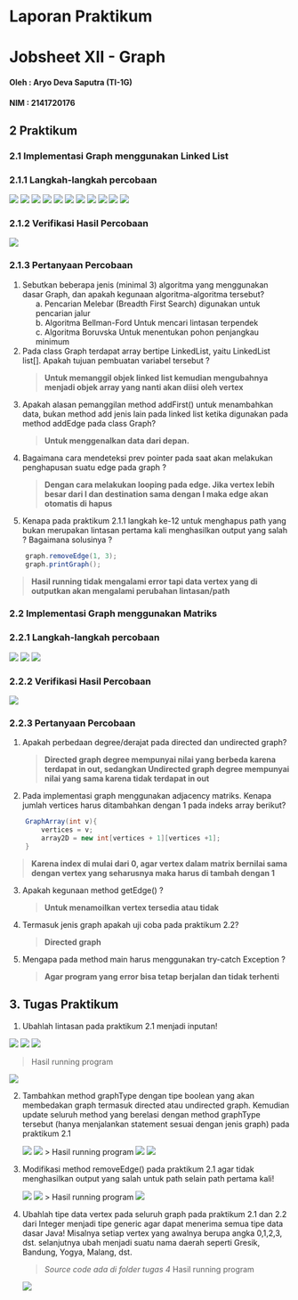 # **Laporan Praktikum**
# Jobsheet XII - Graph 
#### Oleh : Aryo Deva Saputra (TI-1G)
#### NIM : 2141720176

## 2 Praktikum 
### 2.1 Implementasi Graph menggunakan Linked List
### 2.1.1 Langkah-langkah percobaan
<img src="img/../../img/1.jpg">
<img src="img/../../img/2.jpg">
<img src="img/../../img/3.jpg">
<img src="img/../../img/4.jpg">
<img src="img/../../img/5.jpg">
<img src="img/../../img/6.jpg">
<img src="img/../../img/7.jpg">
<img src="img/../../img/8.jpg">
<img src="img/../../img/9.jpg">
<img src="img/../../img/10.jpg">
<img src="img/../../img/11.jpg">

### 2.1.2 Verifikasi Hasil Percobaan
<img src="img/../../img/12.jpg">

### 2.1.3 Pertanyaan Percobaan
1. Sebutkan beberapa jenis (minimal 3) algoritma yang menggunakan dasar Graph, dan apakah kegunaan algoritma-algoritma tersebut?
   <ul>a. Pencarian Melebar (Breadth First Search) digunakan untuk pencarian jalur</ul>
   <ul>b. Algoritma Bellman-Ford Untuk mencari lintasan terpendek </ul>
   <ul>c. Algoritma Boruvska Untuk menentukan pohon penjangkau minimum</ul>
2. Pada class Graph terdapat array bertipe LinkedList, yaitu LinkedList list[]. Apakah tujuan pembuatan variabel tersebut ?
   > **Untuk memanggil objek linked list kemudian mengubahnya menjadi objek array yang nanti akan diisi oleh vertex**
3. Apakah alasan pemanggilan method addFirst() untuk menambahkan data, bukan method add jenis lain pada linked list ketika digunakan pada method addEdge pada class Graph?
   > **Untuk menggenalkan data dari depan.**
4. Bagaimana cara mendeteksi prev pointer pada saat akan melakukan penghapusan suatu edge pada graph ?
   > **Dengan cara melakukan looping pada edge. Jika vertex lebih besar dari I dan destination sama dengan I maka edge akan otomatis di hapus**
5. Kenapa pada praktikum 2.1.1 langkah ke-12 untuk menghapus path yang bukan merupakan lintasan pertama kali menghasilkan output yang salah ? Bagaimana solusinya ?
```java
    graph.removeEdge(1, 3);
    graph.printGraph();
```
> **Hasil running tidak mengalami error tapi data vertex yang di outputkan akan mengalami perubahan lintasan/path**

### 2.2 Implementasi Graph menggunakan Matriks
### 2.2.1 Langkah-langkah percobaan
<img src="img/../../img/13.jpg">
<img src="img/../../img/14.jpg">
<img src="img/../../img/15.jpg">

### 2.2.2 Verifikasi Hasil Percobaan
<img src="img/../../img/16.jpg">

### 2.2.3 Pertanyaan Percobaan
1. Apakah perbedaan degree/derajat pada directed dan undirected graph?
   > **Directed graph degree mempunyai nilai yang berbeda karena terdapat in out, sedangkan Undirected graph degree mempunyai nilai yang sama karena tidak terdapat in out**
2. Pada implementasi graph menggunakan adjacency matriks. Kenapa jumlah vertices harus ditambahkan dengan 1 pada indeks array berikut?
```java
    GraphArray(int v){
        vertices = v;
        array2D = new int[vertices + 1][vertices +1];
    }
```
> **Karena index di mulai dari 0, agar vertex dalam matrix bernilai sama dengan vertex yang seharusnya maka harus di tambah dengan 1**
3. Apakah kegunaan method getEdge() ?
   > **Untuk menamoilkan vertex tersedia atau tidak**
4. Termasuk jenis graph apakah uji coba pada praktikum 2.2?
   > **Directed graph**
5. Mengapa pada method main harus menggunakan try-catch Exception ?
   > **Agar program yang error bisa tetap berjalan dan tidak terhenti**

## 3. Tugas Praktikum
1.  Ubahlah lintasan pada praktikum 2.1 menjadi inputan!
<img src="img/../../img/17.jpg">
<img src="img/../../img/19.jpg">
<img src="img/../../img/18.jpg">

> Hasil running program
<img src="img/../../img/20.jpg">

2. Tambahkan method graphType dengan tipe boolean yang akan membedakan graph termasuk directed atau undirected graph. Kemudian update seluruh method yang berelasi dengan method graphType tersebut (hanya menjalankan statement sesuai dengan jenis graph) pada praktikum 2.1
   > 
   <img src="img/../../img/23.jpg">
   <img src="img/../../img/24.jpg">
   > Hasil running program
   <img src="img/../../img/21.jpg">
   <img src="img/../../img/22.jpg">
   
   
3. Modifikasi method removeEdge() pada praktikum 2.1 agar tidak menghasilkan output yang salah untuk path selain path pertama kali!
   > 
   <img src="img/../../img/25.jpg">
   <img src="img/../../img/26.jpg">
   > Hasil running program
   <img src="img/../../img/27.jpg">

4. Ubahlah tipe data vertex pada seluruh graph pada praktikum 2.1 dan 2.2 dari Integer menjadi tipe generic agar dapat menerima semua tipe data dasar Java! Misalnya setiap vertex yang awalnya berupa angka 0,1,2,3, dst. selanjutnya ubah menjadi suatu nama daerah seperti Gresik, Bandung, Yogya, Malang, dst.
   > *Source code ada di folder tugas 4*
   > Hasil running program 
   <img src="img/../../img/30.jpg">
   